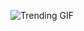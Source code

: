 
<!-- GIF_SECTION -->
![Trending GIF](https://media2.giphy.com/media/v1.Y2lkPThiYjIxNzcyZDl6OW1uem1zNm56ZjJrZHlnMWVnYXI4YjJnM2R0dnRiZno4Y3hmMyZlcD12MV9naWZzX3NlYXJjaCZjdD1n/x8ClinVTwo4IE/giphy.gif)
<!-- END_GIF_SECTION -->
